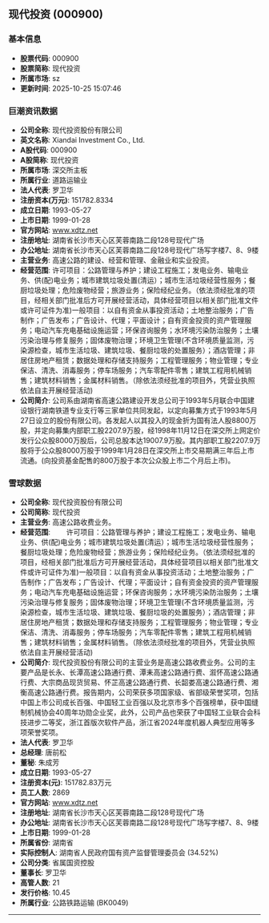 ## 现代投资 (000900)

### 基本信息

- **股票代码**: 000900
- **股票简称**: 现代投资
- **所属市场**: sz
- **更新时间**: 2025-10-25 15:07:46

### 巨潮资讯数据

- **公司全称**: 现代投资股份有限公司
- **英文名称**: Xiandai Investment Co., Ltd.
- **A股代码**: 000900
- **A股简称**: 现代投资
- **所属市场**: 深交所主板
- **所属行业**: 道路运输业
- **法人代表**: 罗卫华
- **注册资本(万元)**: 151782.8334
- **成立日期**: 1993-05-27
- **上市日期**: 1999-01-28
- **官方网站**: www.xdtz.net
- **注册地址**: 湖南省长沙市天心区芙蓉南路二段128号现代广场
- **办公地址**: 湖南省长沙市天心区芙蓉南路二段128号现代广场写字楼7、8、9楼
- **主营业务**: 高速公路的建设、经营和管理、金融业和实业投资。
- **经营范围**: 许可项目：公路管理与养护；建设工程施工；发电业务、输电业务、供(配)电业务；城市建筑垃圾处置(清运）；城市生活垃圾经营性服务；餐厨垃圾处理；危险废物经营；旅游业务；保险经纪业务。（依法须经批准的项目，经相关部门批准后方可开展经营活动，具体经营项目以相关部门批准文件或许可证件为准)一般项目：以自有资金从事投资活动；土地整治服务；广告制作；广告发布；广告设计、代理；平面设计；自有资金投资的资产管理服务；电动汽车充电基础设施运营；环保咨询服务；水环境污染防治服务；土壤污染治理与修复服务；固体废物治理；环境卫生管理(不含环境质量监测，污染源检查，城市生活垃圾、建筑垃圾、餐厨垃圾的处置服务）；酒店管理；非居住房地产租赁；数据处理和存储支持服务；工程管理服务；物业管理；专业保洁、清洗、消毒服务；停车场服务；汽车零配件零售；建筑工程用机械销售；建筑材料销售；金属材料销售。（除依法须经批准的项目外，凭营业执照依法自主开展经营活动)
- **公司简介**: 公司系由湖南省高速公路建设开发总公司于1993年5月联合中国建设银行湖南铁道专业支行等三家单位共同发起，以定向募集方式于1993年5月27日设立的股份有限公司。各发起人以其投入的现金折为国有法人股8800万股，并定向募集内部职工股2207.9万股，经1998年11月12日在深交所上网定价发行公众股8000万股后，公司总股本达19007.9万股。其内部职工股2207.9万股将于公众股8000万股于1999年1月28日在深交所上市交易期满三年后上市流通。(向投资基金配售的800万股于本次公众股上市二个月后上市)。

### 雪球数据

- **公司全称**: 现代投资股份有限公司
- **公司简称**: 现代投资
- **主营业务**: 高速公路收费业务。
- **经营范围**: 　　许可项目：公路管理与养护；建设工程施工；发电业务、输电业务、供(配)电业务；城市建筑垃圾处置(清运）；城市生活垃圾经营性服务；餐厨垃圾处理；危险废物经营；旅游业务；保险经纪业务。（依法须经批准的项目，经相关部门批准后方可开展经营活动，具体经营项目以相关部门批准文件或许可证件为准)一般项目：以自有资金从事投资活动；土地整治服务；广告制作；广告发布；广告设计、代理；平面设计；自有资金投资的资产管理服务；电动汽车充电基础设施运营；环保咨询服务；水环境污染防治服务；土壤污染治理与修复服务；固体废物治理；环境卫生管理(不含环境质量监测，污染源检查，城市生活垃圾、建筑垃圾、餐厨垃圾的处置服务）；酒店管理；非居住房地产租赁；数据处理和存储支持服务；工程管理服务；物业管理；专业保洁、清洗、消毒服务；停车场服务；汽车零配件零售；建筑工程用机械销售；建筑材料销售；金属材料销售。（除依法须经批准的项目外，凭营业执照依法自主开展经营活动)
- **公司简介**: 现代投资股份有限公司的主营业务是高速公路收费业务。公司的主要产品是长永、长潭高速公路通行费、潭耒高速公路通行费、溆怀高速公路通行费、大宗商品现货贸易、怀芷高速公路通行费、长韶娄高速公路通行费、湘衡高速公路通行费。报告期内，公司荣获多项国家级、省部级荣誉奖项，包括中国上市公司成长百强、中国轻工业百强以及北京市多个百强榜单，获中国缝制机械协会40周年功勋企业奖，此外，公司产品也荣获了中国轻工业联合会科技进步二等奖，浙江首版次软件产品，浙江省2024年度机器人典型应用等多项荣誉奖项。
- **法人代表**: 罗卫华
- **总经理**: 唐前松
- **董秘**: 朱成芳
- **成立日期**: 1993-05-27
- **注册资本(元)**: 151782.83万元
- **员工人数**: 2869
- **官方网站**: www.xdtz.net
- **注册地址**: 湖南省长沙市天心区芙蓉南路二段128号现代广场
- **办公地址**: 湖南省长沙市天心区芙蓉南路二段128号现代广场写字楼7、8、9楼
- **上市日期**: 1999-01-28
- **所属省份**: 湖南省
- **实际控制人**: 湖南省人民政府国有资产监督管理委员会 (34.52%)
- **公司分类**: 省属国资控股
- **董事长**: 罗卫华
- **高管人数**: 21
- **发行价格**: 10.45
- **所属行业**: 公路铁路运输 (BK0049)

---